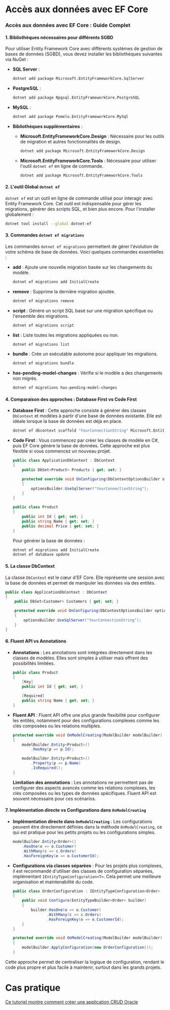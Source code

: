 # Accès aux données avec EF Core

### Accès aux données avec EF Core : Guide Complet

#### 1. **Bibliothèques nécessaires pour différents SGBD**

Pour utiliser Entity Framework Core avec différents systèmes de gestion de bases de données (SGBD), vous devez installer les bibliothèques suivantes via NuGet :

- **SQL Server** :
  ```bash
  dotnet add package Microsoft.EntityFrameworkCore.SqlServer
  ```

- **PostgreSQL** :
  ```bash
  dotnet add package Npgsql.EntityFrameworkCore.PostgreSQL
  ```

- **MySQL** :
  ```bash
  dotnet add package Pomelo.EntityFrameworkCore.MySql
  ```

- **Bibliothèques supplémentaires** :
  - **Microsoft.EntityFrameworkCore.Design** : Nécessaire pour les outils de migration et autres fonctionnalités de design.
    ```bash
    dotnet add package Microsoft.EntityFrameworkCore.Design
    ```
  - **Microsoft.EntityFrameworkCore.Tools** : Nécessaire pour utiliser l'outil `dotnet ef` en ligne de commande.
    ```bash
    dotnet add package Microsoft.EntityFrameworkCore.Tools
    ```

#### 2. **L'outil Global `dotnet ef`**

`dotnet ef` est un outil en ligne de commande utilisé pour interagir avec Entity Framework Core. Cet outil est indispensable pour gérer les migrations, générer des scripts SQL, et bien plus encore. Pour l'installer globalement :
```bash
dotnet tool install --global dotnet-ef
```

#### 3. **Commandes `dotnet ef migrations`**

Les commandes `dotnet ef migrations` permettent de gérer l'évolution de votre schéma de base de données. Voici quelques commandes essentielles :

- **add** : Ajoute une nouvelle migration basée sur les changements du modèle.
  ```bash
  dotnet ef migrations add InitialCreate
  ```

- **remove** : Supprime la dernière migration ajoutée.
  ```bash
  dotnet ef migrations remove
  ```

- **script** : Génère un script SQL basé sur une migration spécifique ou l'ensemble des migrations.
  ```bash
  dotnet ef migrations script
  ```

- **list** : Liste toutes les migrations appliquées ou non.
  ```bash
  dotnet ef migrations list
  ```

- **bundle** : Crée un exécutable autonome pour appliquer les migrations.
  ```bash
  dotnet ef migrations bundle
  ```

- **has-pending-model-changes** : Vérifie si le modèle a des changements non migrés.
  ```bash
  dotnet ef migrations has-pending-model-changes
  ```

#### 4. **Comparaison des approches : Database First vs Code First**

- **Database First** : Cette approche consiste à générer des classes `DbContext` et modèles à partir d'une base de données existante. Elle est idéale lorsque la base de données est déjà en place.
  ```bash
  dotnet ef dbcontext scaffold "YourConnectionString" Microsoft.EntityFrameworkCore.SqlServer -o Models
  ```

- **Code First** : Vous commencez par créer les classes de modèle en C#, puis EF Core génère la base de données. Cette approche est plus flexible si vous commencez un nouveau projet.
  ```csharp
  public class ApplicationDbContext : DbContext
  {
      public DbSet<Product> Products { get; set; }

      protected override void OnConfiguring(DbContextOptionsBuilder optionsBuilder)
      {
          optionsBuilder.UseSqlServer("YourConnectionString");
      }
  }

  public class Product
  {
      public int Id { get; set; }
      public string Name { get; set; }
      public decimal Price { get; set; }
  }
  ```

  Pour générer la base de données :
  ```bash
  dotnet ef migrations add InitialCreate
  dotnet ef database update
  ```

#### 5. **La classe DbContext**

La classe `DbContext` est le cœur d'EF Core. Elle représente une session avec la base de données et permet de manipuler les données via des entités.

```csharp
public class ApplicationDbContext : DbContext
{
    public DbSet<Customer> Customers { get; set; }

    protected override void OnConfiguring(DbContextOptionsBuilder optionsBuilder)
    {
        optionsBuilder.UseSqlServer("YourConnectionString");
    }
}
```

#### 6. **Fluent API vs Annotations**

- **Annotations** : Les annotations sont intégrées directement dans les classes de modèles. Elles sont simples à utiliser mais offrent des possibilités limitées.
  ```csharp
  public class Product
  {
      [Key]
      public int Id { get; set; }

      [Required]
      public string Name { get; set; }
  }
  ```

- **Fluent API** : Fluent API offre une plus grande flexibilité pour configurer les entités, notamment pour des configurations complexes comme les clés composées ou les relations multiples.
  ```csharp
  protected override void OnModelCreating(ModelBuilder modelBuilder)
  {
      modelBuilder.Entity<Product>()
          .HasKey(p => p.Id);

      modelBuilder.Entity<Product>()
          .Property(p => p.Name)
          .IsRequired();
  }
  ```

  **Limitation des annotations** : Les annotations ne permettent pas de configurer des aspects avancés comme les relations complexes, les clés composées ou les types de données spécifiques. Fluent API est souvent nécessaire pour ces scénarios.

#### 7. **Implémentation directe vs Configurations dans `OnModelCreating`**

- **Implémentation directe dans `OnModelCreating`** : Les configurations peuvent être directement définies dans la méthode `OnModelCreating`, ce qui est pratique pour les petits projets ou les configurations simples.
  ```csharp
  modelBuilder.Entity<Order>()
      .HasOne(o => o.Customer)
      .WithMany(c => c.Orders)
      .HasForeignKey(o => o.CustomerId);
  ```

- **Configurations via classes séparées** : Pour les projets plus complexes, il est recommandé d'utiliser des classes de configuration séparées, implémentant `IEntityTypeConfiguration<T>`. Cela permet une meilleure organisation et maintenabilité du code.
  ```csharp
  public class OrderConfiguration : IEntityTypeConfiguration<Order>
  {
      public void Configure(EntityTypeBuilder<Order> builder)
      {
          builder.HasOne(o => o.Customer)
                 .WithMany(c => c.Orders)
                 .HasForeignKey(o => o.CustomerId);
      }
  }

  protected override void OnModelCreating(ModelBuilder modelBuilder)
  {
      modelBuilder.ApplyConfiguration(new OrderConfiguration());
  }
  ```

Cette approche permet de centraliser la logique de configuration, rendant le code plus propre et plus facile à maintenir, surtout dans les grands projets. 

# Cas pratique 

[Ce tutoriel montre comment créer une application CRUD Oracle](https://github.com/bejaouibechir/CSharpLevel2/blob/J4/Cr%C3%A9er%20un%20microservice%20avec%20une%20base%20de%20donn%C3%A9es%20SQLORACLE.md)
